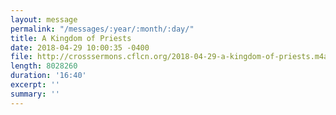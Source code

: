 ```yaml
---
layout: message
permalink: "/messages/:year/:month/:day/"
title: A Kingdom of Priests
date: 2018-04-29 10:00:35 -0400
file: http://crosssermons.cflcn.org/2018-04-29-a-kingdom-of-priests.m4a
length: 8028260
duration: '16:40'
excerpt: ''
summary: ''
---
```

